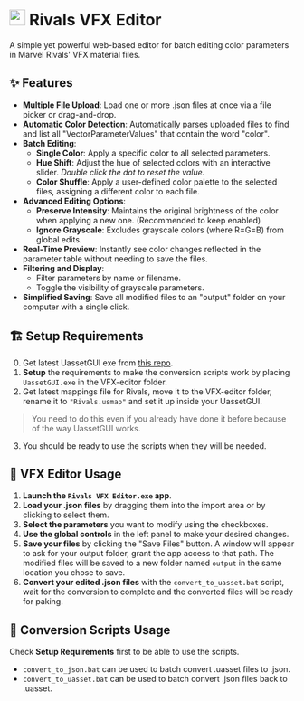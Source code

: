 # **<img src="https://cdn.jsdelivr.net/gh/ilSaturnooooo/saturno-resourcers/saturno_logo_full-alpha-icon.png" width="28"/> Rivals VFX Editor**

A simple yet powerful web-based editor for batch editing color parameters in Marvel Rivals' VFX material files.

## **✨ Features**

* **Multiple File Upload**: Load one or more .json files at once via a file picker or drag-and-drop.  
* **Automatic Color Detection**: Automatically parses uploaded files to find and list all "VectorParameterValues" that contain the word "color".  
* **Batch Editing**:  
  * **Single Color**: Apply a specific color to all selected parameters.  
  * **Hue Shift**: Adjust the hue of selected colors with an interactive slider. _Double click the dot to reset the value._
  * **Color Shuffle**: Apply a user-defined color palette to the selected files, assigning a different color to each file.  
* **Advanced Editing Options**:  
  * **Preserve Intensity**: Maintains the original brightness of the color when applying a new one. (Recommended to keep enabled)  
  * **Ignore Grayscale**: Excludes grayscale colors (where R=G=B) from global edits.  
* **Real-Time Preview**: Instantly see color changes reflected in the parameter table without needing to save the files.  
* **Filtering and Display**:  
  * Filter parameters by name or filename.  
  * Toggle the visibility of grayscale parameters.  
* **Simplified Saving**: Save all modified files to an "output" folder on your computer with a single click.


## **🏗️ Setup Requirements**
0. Get latest UassetGUI exe from [this repo](https://github.com/atenfyr/UAssetGUI/releases).
1. **Setup** the requirements to make the conversion scripts work by placing `UassetGUI.exe` in the VFX-editor folder.
2. Get latest mappings file for Rivals, move it to the VFX-editor folder, rename it to `"Rivals.usmap"` and set it up inside your UassetGUI. 
> You need to do this even if you already have done it before because of the way UassetGUI works.
3. You should be ready to use the scripts when they will be needed.

## **🌈 VFX Editor Usage**

1. **Launch the `Rivals VFX Editor.exe` app**. 
2. **Load your .json files** by dragging them into the import area or by clicking to select them.
3. **Select the parameters** you want to modify using the checkboxes.
4. **Use the global controls** in the left panel to make your desired changes.
5. **Save your files** by clicking the "Save Files" button. A window will appear to ask for your output folder, grant the app access to that path. The modified files will be saved to a new folder named `output` in the same location you chose to save. 
6. **Convert your edited .json files** with the `convert_to_uasset.bat` script, wait for the conversion to complete and the converted files will be ready for paking.

## **🔄️ Conversion Scripts Usage**

Check **Setup Requirements** first to be able to use the scripts.
* `convert_to_json.bat` can be used to batch convert .uasset files to .json.
* `convert_to_uasset.bat` can be used to batch convert .json files back to .uasset.
